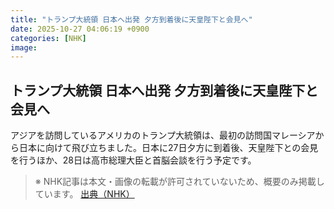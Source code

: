 ```yaml
---
title: "トランプ大統領 日本へ出発 夕方到着後に天皇陛下と会見へ"
date: 2025-10-27 04:06:19 +0900
categories: [NHK]
image: 
---
```

## トランプ大統領 日本へ出発 夕方到着後に天皇陛下と会見へ

アジアを訪問しているアメリカのトランプ大統領は、最初の訪問国マレーシアから日本に向けて飛び立ちました。日本に27日夕方に到着後、天皇陛下との会見を行うほか、28日は高市総理大臣と首脳会談を行う予定です。

> ※ NHK記事は本文・画像の転載が許可されていないため、概要のみ掲載しています。
[出典（NHK）](http://www3.nhk.or.jp/news/html/20251027/k10014960381000.html)
